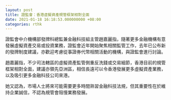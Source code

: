```yaml
---
layout: post
title: 證監會：香港虛擬資產規管框架相對全面
date: 2021-01-18 16:18:53.000000000 +08:00
categories: rthk
---
```


證監會中介機構部發牌科總監兼金融科技組主管趙嘉麗指，隨著更多金融機構有意發展虛擬資產交易或投資業務，證監會近年開始聚焦相關監管工作，去年已公布新的發牌制度建議，亦歡迎考慮從事證券代幣相關活動的機構，與證監會進行討論。

趙嘉麗指，不少司法轄區的虛擬資產監管側重反洗錢或交易細節，香港目前的規管框架相對全面，建議亦領先亞洲區，相信長遠可以令香港發展更多虛擬資產業務，以及吸引更多金融科技公司來港。

她又認為，市場人士將來可能需要更多時間熟習金融科技法規，但其重要性在於維持企業誠信，不認為規管會阻慢業務發展。
